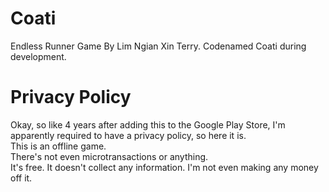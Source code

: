 # Coati
Endless Runner Game By Lim Ngian Xin Terry. Codenamed Coati during development.  

# Privacy Policy
Okay, so like 4 years after adding this to the Google Play Store, I'm apparently required to have a privacy policy, so here it is.  
This is an offline game.  
There's not even microtransactions or anything.  
It's free. It doesn't collect any information. I'm not even making any money off it.  
